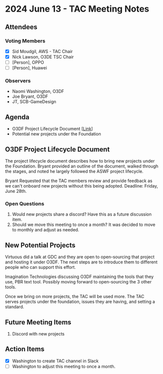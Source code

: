 # 2024 June 13 - TAC Meeting Notes

## Attendees
### Voting Members
- [x] Sid Moudgil, AWS - TAC Chair
- [x] Nick Lawson, O3DE TSC Chair
- [ ] [Person], OPPO
- [ ] [Person], Huawei
### Observers
- Naomi Washington, O3DF
- Joe Bryant, O3DF
- JT, SCB-GameDesign

## Agenda
- O3DF Project Lifecycle Document [[Link]([url](https://docs.google.com/document/d/1RlEKawh7tlmly_j7y5x8Ls0z-deyabwyCzudJv7a6f0/view))]
- Potential new projects under the Foundation

## O3DF Project Lifecycle Document

The project lifecycle document describes how to bring new projects under the Foundation. Bryant provided an outline of the document, walked through the stages, and noted he largely followed the ASWF project lifecycle. 

Bryant Requested that the TAC members review and provide feedback as we can't onboard new projects without this being adopted. Deadline: Friday, June 28th. 

### Open Questions
1. Would new projects share a discord? Have this as a future discussion item.
2. Should we move this meeting to once a month? It was decided to move to monthly and adjust as needed. 

## New Potential Projects

Virtuous did a talk at GDC and they are open to open-sourcing that project and hosting it under O3DF. The next steps are to introduce them to different people who can support this effort.

Imagination Technologies discussing O3DF maintaining the tools that they use, PBR text tool. Possibly moving forward to open-sourcing the 3 other tools. 

Once we bring on more projects, the TAC will be used more. The TAC serves projects under the foundation, issues they are having, and setting a standard. 

## Future Meeting Items
1. Discord with new projects

## Action Items
- [x] Washington to create TAC channel in Slack
- [ ] Washington to adjust this meeting to once a month. 
